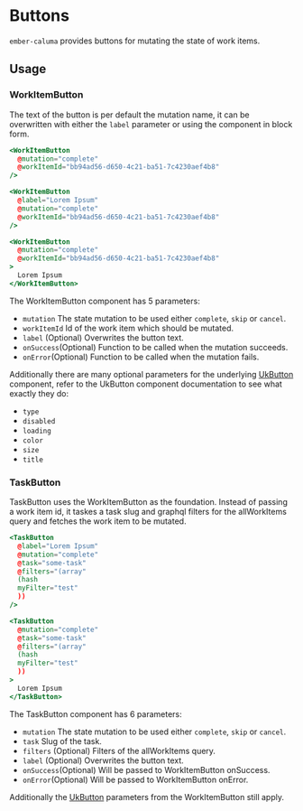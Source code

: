 # Buttons

`ember-caluma` provides buttons for mutating the state of work items.

## Usage

### WorkItemButton

The text of the button is per default the mutation name, it can be overwritten with either the `label` parameter or using the component in block form.

```hbs
<WorkItemButton
  @mutation="complete"
  @workItemId="bb94ad56-d650-4c21-ba51-7c4230aef4b8"
/>

<WorkItemButton
  @label="Lorem Ipsum"
  @mutation="complete"
  @workItemId="bb94ad56-d650-4c21-ba51-7c4230aef4b8"
/>

<WorkItemButton
  @mutation="complete"
  @workItemId="bb94ad56-d650-4c21-ba51-7c4230aef4b8"
>
  Lorem Ipsum
</WorkItemButton>
```

The WorkItemButton component has 5 parameters:

- `mutation` The state mutation to be used either `complete`, `skip` or `cancel`.
- `workItemId` Id of the work item which should be mutated.
- `label` (Optional) Overwrites the button text.
- `onSuccess`(Optional) Function to be called when the mutation succeeds.
- `onError`(Optional) Function to be called when the mutation fails.

Additionally there are many optional parameters for the underlying [UkButton](https://adfinis-sygroup.github.io/ember-uikit/#/docs/components/button) component, refer to the UkButton component documentation to see what exactly they do:

- `type`
- `disabled`
- `loading`
- `color`
- `size`
- `title`

### TaskButton

TaskButton uses the WorkItemButton as the foundation. Instead of passing a work item id, it taskes a task slug and graphql filters for the allWorkItems query and fetches the work item to be mutated.

```hbs
<TaskButton
  @label="Lorem Ipsum"
  @mutation="complete"
  @task="some-task"
  @filters="(array"
  (hash
  myFilter="test"
  ))
/>

<TaskButton
  @mutation="complete"
  @task="some-task"
  @filters="(array"
  (hash
  myFilter="test"
  ))
>
  Lorem Ipsum
</TaskButton>
```

The TaskButton component has 6 parameters:

- `mutation` The state mutation to be used either `complete`, `skip` or `cancel`.
- `task` Slug of the task.
- `filters` (Optional) Filters of the allWorkItems query.
- `label` (Optional) Overwrites the button text.
- `onSuccess`(Optional) Will be passed to WorkItemButton onSuccess.
- `onError`(Optional) Will be passed to WorkItemButton onError.

Additionally the [UkButton](https://adfinis-sygroup.github.io/ember-uikit/#/docs/components/button) parameters from the WorkItemButton still apply.
